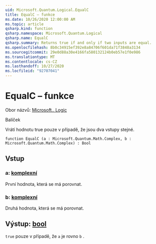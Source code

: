 ```yaml
---
uid: Microsoft.Quantum.Logical.EqualC
title: EqualC – funkce
ms.date: 10/26/2020 12:00:00 AM
ms.topic: article
qsharp.kind: function
qsharp.namespace: Microsoft.Quantum.Logical
qsharp.name: EqualC
qsharp.summary: Returns true if and only if two inputs are equal.
ms.openlocfilehash: 8b0c34915ef392e8a84706f601da71f3848a3134
ms.sourcegitcommit: 29e0d88a30e4166fa580132124b0eb57e1f0e986
ms.translationtype: MT
ms.contentlocale: cs-CZ
ms.lasthandoff: 10/27/2020
ms.locfileid: "92707041"
---
```

# <a name="equalc-function"></a>EqualC – funkce

Obor názvů: [Microsoft.. Logic](xref:Microsoft.Quantum.Logical)

Balíček [](https://nuget.org/packages/)


Vrátí hodnotu true pouze v případě, že jsou dva vstupy stejné.

```qsharp
function EqualC (a : Microsoft.Quantum.Math.Complex, b : Microsoft.Quantum.Math.Complex) : Bool
```


## <a name="input"></a>Vstup

### <a name="a--complex"></a>a: [komplexní](xref:Microsoft.Quantum.Math.Complex)

První hodnota, která se má porovnat.


### <a name="b--complex"></a>b: [komplexní](xref:Microsoft.Quantum.Math.Complex)

Druhá hodnota, která se má porovnat.



## <a name="output--bool"></a>Výstup: [bool](xref:microsoft.quantum.lang-ref.bool)

`true` pouze v případě, že `a` je rovno `b` .